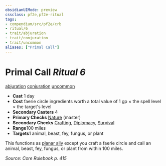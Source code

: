 ```yaml
---
obsidianUIMode: preview
cssclass: pf2e,pf2e-ritual
tags:
- compendium/src/pf2e/crb
- ritual/6
- trait/abjuration
- trait/conjuration
- trait/uncommon
aliases: ["Primal Call"]
---
```

# Primal Call *Ritual 6*  
[abjuration](rules/traits/abjuration.md)  [conjuration](rules/traits/conjuration.md)  [uncommon](rules/traits/uncommon.md)  

- **Cast** 1 day
- **Cost** faerie circle ingredients worth a total value of 1 gp × the spell level × the target's level
- **Secondary Casters** 4
- **Primary Checks** [Nature](../../skills.md#Nature) (master)
- **Secondary Checks** [Crafting](../../skills.md#Crafting), [Diplomacy](../../skills.md#Diplomacy), [Survival](../../skills.md#Survival)
- **Range**100 miles
- **Targets**1 animal, beast, fey, fungus, or plant

This functions as [planar ally](planar-ally.md) except you craft a faerie circle and call an animal, beast, fey, fungus, or plant from within 100 miles.

*Source: Core Rulebook p. 415*